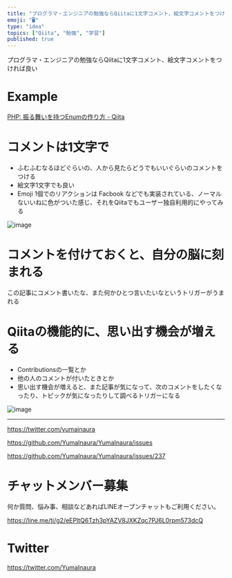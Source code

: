 ```yaml
---
title: "プログラマ・エンジニアの勉強ならQiitaに1文字コメント、絵文字コメントをつければ良い"
emoji: "🖥"
type: "idea"
topics: ["Qiita", "勉強", "学習"]
published: true
---
```


プログラマ・エンジニアの勉強ならQiitaに1文字コメント、絵文字コメントをつければ良い

# Example

[PHP: 振る舞いを持つEnumの作り方 - Qiita](https://qiita.com/suin/items/17ee61d7e75b422a7ec3#comment-1d1464a7964c244c4755)

# コメントは1文字で

- ふむふむなるほどぐらいの、人から見たらどうでもいいぐらいのコメントをつける
- 絵文字1文字でも良い
- Emoji 1個でのリアクションは Facbook などでも実装されている、ノーマルないいねに色がついた感じ、それをQiitaでもユーザー独自利用的にやってみる

![image](https://user-images.githubusercontent.com/13635059/50712937-a469cc00-10b6-11e9-8901-45ea9b6a8b85.png)

# コメントを付けておくと、自分の脳に刻まれる

この記事にコメント書いたな、また何かひとつ言いたいなというトリガーがうまれる

# Qiitaの機能的に、思い出す機会が増える

- Contributionsの一覧とか
- 他の人のコメントが付いたときとか
- 思い出す機会が増えると、また記事が気になって、次のコメントをしたくなったり、トピックが気になったりして調べるトリガーになる

![image](https://user-images.githubusercontent.com/13635059/50713138-425d9680-10b7-11e9-80f2-5045bfafa598.png)

---

https://twitter.com/yumainaura

https://github.com/YumaInaura/YumaInaura/issues



https://github.com/YumaInaura/YumaInaura/issues/237








<!-- Update From Qiita API -->

# チャットメンバー募集


何か質問、悩み事、相談などあればLINEオープンチャットもご利用ください。

https://line.me/ti/g2/eEPltQ6Tzh3pYAZV8JXKZqc7PJ6L0rpm573dcQ





# Twitter


https://twitter.com/YumaInaura


<!-- Update From Qiita API -->


